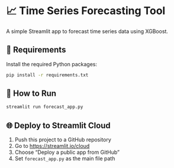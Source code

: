 
# 📈 Time Series Forecasting Tool

A simple Streamlit app to forecast time series data using XGBoost.

## 🧰 Requirements

Install the required Python packages:

```bash
pip install -r requirements.txt
```

## 🚀 How to Run

```bash
streamlit run forecast_app.py
```

## 🌐 Deploy to Streamlit Cloud

1. Push this project to a GitHub repository
2. Go to https://streamlit.io/cloud
3. Choose “Deploy a public app from GitHub”
4. Set `forecast_app.py` as the main file path
